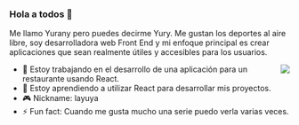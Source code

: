 ### Hola a todos 🌝

Me llamo Yurany pero puedes decirme Yury. Me gustan los deportes al aire libre, soy desarrolladora web Front End y mi enfoque principal es crear aplicaciones que sean realmente útiles y accesibles para los usuarios. 

<img src="https://user-images.githubusercontent.com/84849768/138273161-ae42929e-985f-4882-b077-5d225f94edaa.png" align="right"></img>

- 🌮 Estoy trabajando en el desarrollo de una aplicación para un restaurante usando React.
- 👾 Estoy aprendiendo a utilizar React para desarrollar mis proyectos.
- 🎮 Nickname: layuya 
- ⚡ Fun fact: Cuando me gusta mucho una serie puedo verla varias veces.
